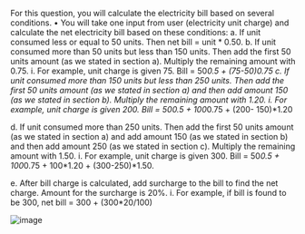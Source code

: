 For this question, you will calculate the electricity bill based on several conditions.
• You will take one input from user (electricity unit charge) and calculate the net electricity
bill based on these conditions:
a. If unit consumed less or equal to 50 units. Then net bill = unit * 0.50.
b. If unit consumed more than 50 units but less than 150 units. Then add the first 50
units amount (as we stated in section a). Multiply the remaining amount with 0.75.
i. For example, unit charge is given 75. Bill = 50*0.5 + (75-50)*0.75
c. If unit consumed more than 150 units but less than 250 units. Then add the first 50
units amount (as we stated in section a) and then add amount 150 (as we stated in
section b). Multiply the remaining amount with 1.20.
i. For example, unit charge is given 200. Bill = 50*0.5 + 100*0.75 + (200-
150)*1.20

d. If unit consumed more than 250 units. Then add the first 50 units amount (as we
stated in section a) and add amount 150 (as we stated in section b) and then add
amount 250 (as we stated in section c). Multiply the remaining amount with 1.50.
i. For example, unit charge is given 300. Bill = 50*0.5 + 100*0.75 +
100*1.20 + (300-250)*1.50.

e. After bill charge is calculated, add surcharge to the bill to find the net charge.
Amount for the surcharge is 20%.
i. For example, if bill is found to be 300, net bill = 300 + (300*20/100)



![image](https://github.com/user-attachments/assets/6e5503fa-d44d-4782-b232-10be02f07d89)
